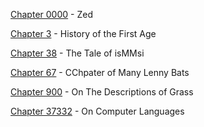 [Chapter 0000](jonnygamer.github.io/Chapter0000) - Zed

[Chapter 3](jonnygamer.github.io/Chapter3) - History of the First Age

[Chapter 38](jonnygamer.github.io/Chapter38) - The Tale of isMMsi

[Chapter 67](jonnygamer.github.io/Chapter67) - CChpater of Many Lenny Bats

[Chapter 900](jonnygamer.github.io/Chapter900) - On The Descriptions of Grass

[Chapter 37332](jonnygamer.github.io/Chapter37332) - On Computer Languages
